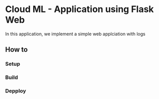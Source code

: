 # Cloud ML - Application using Flask Web

In this application, we implement a simple web applciation with logs

## How to

### Setup


### Build


### Depploy



